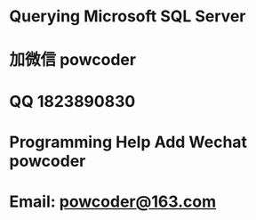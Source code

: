 # Querying Microsoft SQL Server
# 加微信 powcoder

# QQ 1823890830

# Programming Help Add Wechat powcoder

# Email: powcoder@163.com

